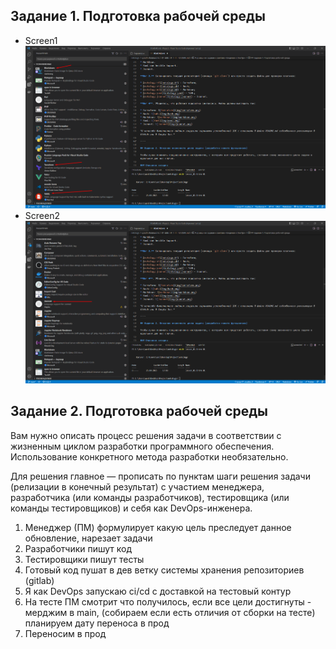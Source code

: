 ## Задание 1. Подготовка рабочей среды

- Screen1 ![Screenshot_1](Screenshot_1.png)
- Screen2 ![Screenshot_2](Screenshot_2.png)

## Задание 2. Подготовка рабочей среды

Вам нужно описать процесс решения задачи в соответствии с жизненным циклом разработки программного обеспечения. Использование конкретного метода разработки необязательно.

Для решения главное — прописать по пунктам шаги решения задачи (релизации в конечный результат) с участием менеджера, разработчика (или команды разработчиков), тестировщика (или команды тестировщиков) и себя как DevOps-инженера.

1. Менеджер (ПМ) формулирует какую цель преследует данное обновление, нарезает задачи
2. Разработчики пишут код
3. Тестировщики пишут тесты
4. Готовый код пушат в дев ветку системы хранения репозиториев (gitlab)
5. Я как DevOps запускаю ci/cd с доставкой на тестовый контур
6. На тесте ПМ смотрит что получилось, если все цели достигнуты - мерджим в main, (собираем если есть отличия от сборки на тесте) планируем дату переноса в прод
7. Переносим в прод
